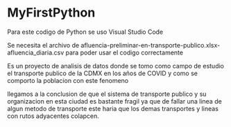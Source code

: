 # MyFirstPython


Para este codigo de Python se uso Visual Studio Code

Se necesita el archivo de afluencia-preliminar-en-transporte-publico.xlsx-afluencia_diaria.csv
para poder usar el codigo correctamente

Es un proyecto de analisis de datos donde se tomo como campo de estudio el transporte publico de la CDMX en los años de COVID y como se comporto la poblacion con este fenomeno


llegamos a la conclusion de que el sistema de transporte publico y su organizacion en esta ciudad es bastante fragil ya que de fallar una linea de algun metodo de transporte
este haria que los demas transportes y lineas con rutos adyacentes colapcen.
